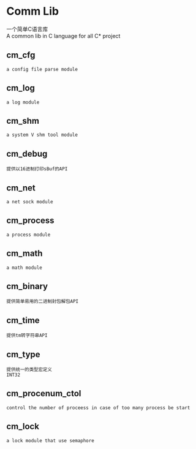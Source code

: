 # Comm Lib #

一个简单C语言库<br/>
A common lib in C language for all C\* project 


## cm_cfg
	a config file parse module

## cm_log
	a log module

## cm_shm
	a system V shm tool module

## cm\_debug
	提供以16进制打印sBuf的API

## cm_net
	a net sock module

## cm_process
	a process module

## cm_math
	a math module

## cm\_binary
	提供简单易用的二进制封包解包API
	
## cm\_time
	提供tm转字符串API

## cm\_type
	提供统一的类型宏定义
	INT32

## cm_procenum_ctol
	control the number of proceess in case of too many process be start

## cm_lock
	a lock module that use semaphore
